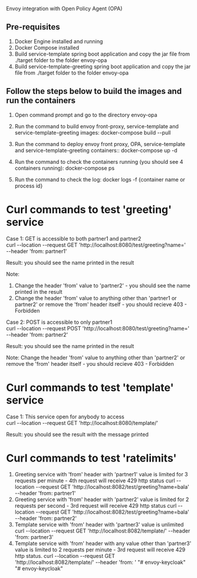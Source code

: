 Envoy integration with Open Policy Agent (OPA)

Pre-requisites
--------------
1. Docker Engine installed and running
2. Docker Compose installed
3. Build service-template spring boot application and copy the jar file from ./target folder to the folder envoy-opa
4. Build service-template-greeting spring boot application and copy the jar file from ./target folder to the folder envoy-opa

Follow the steps below to build the images and run the containers
-----------------------------------------------------------------
1. Open command prompt and go to the directory envoy-opa

2. Run the command to build envoy front-proxy, service-template and service-template-greeting images: docker-compose build --pull

3. Run the command to deploy envoy front proxy, OPA, service-template and service-template-greeting containers:: docker-compose up -d

4. Run the command to check the containers running (you should see 4 containers running): docker-compose ps

5. Run the command to check the log: docker logs -f {container name or process id}

# Curl commands to test 'greeting' service
Case 1: GET is accessible to both partner1 and partner2 <br>
curl --location --request GET 'http://localhost:8080/test/greeting?name=<any name>' \
--header 'from: partner1'

Result: you should see the name printed in the result
  
Note: 
1. Change the header 'from' value to 'partner2' - you should see the name printed in the result
2. Change the header 'from' value to anything other than 'partner1 or partner2' or remove the 'from' header itself - you should recieve 403 - Forbidden

Case 2: POST is accessible to only partner1 <br>
curl --location --request POST 'http://localhost:8080/test/greeting?name=<any name>' \
--header 'from: partner2'

Result: you should see the name printed in the result

Note: Change the header 'from' value to anything other than 'partner2' or remove the 'from' header itself - you should recieve 403 - Forbidden

# Curl commands to test 'template' service
Case 1: This service open for anybody to access <br>
curl --location --request GET 'http://localhost:8080/template/'

Result: you should see the result with the message printed

# Curl commands to test 'ratelimits'
1. Greeting service with 'from' header with 'partner1' value is limited for 3 requests per minute - 4th request will receive 429 http status
curl --location --request GET 'http://localhost:8082/test/greeting?name=bala' --header 'from: partner1'
2. Greeting service with 'from' header with 'partner2' value is limited for 2 requests per second - 3rd request will receive 429 http status
curl --location --request GET 'http://localhost:8082/test/greeting?name=bala' --header 'from: partner2'
3. Template service with 'from' header with 'partner3' value is unlimited 
curl --location --request GET 'http://localhost:8082/template/' --header 'from:  partner3'
4. Template service with 'from' header with any value other than 'partner3' value is limited to 2 requests per minute - 3rd request will receive 429 http status.
curl --location --request GET 'http://localhost:8082/template/' --header 'from:  '
"# envoy-keycloak" 
"# envoy-keycloak" 
